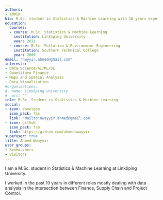 ```yaml
---
authors:
- admin
bio: M.Sc. student in Statistics & Machine Learning with 10 years experience in the intersection between Finance, Supply Chain and Project Control.
education:
  courses:
  - course: M.Sc. Statistics & Machine Learning
    institution: Linköping University 
    year: 2021
  - course: B.Sc. Pollution & Environment Engineering
    institution: Southern Technical College
    year: 2009
email: "nwyyir.ahmed@gmail.com"
interests:
- Data Science/AI/ML/DL
- Quantitave Finance
- Maps and Spatial Analysis
- Data Visualization
#organizations:
#- name: Linköping University
#  url: ""
role: M.Sc. Student in Statistics & Machine Learning
social:
- icon: envelope
  icon_pack: fas
  link: 'mailto:nwayyir.ahmed@gmail.com'
- icon: github
  icon_pack: fab
  link: https://github.com/ahmednwayyir
superuser: true
title: Ahmed Nwayyir
user_groups:
- Researchers
- Visitors
---
```


I am a M.Sc. student in Statistics & Machine Learning at Linköping University.

I worked in the past 10 years in different roles mostly dealing with data analysis in the intersection between Finance, Supply Chain and Project Control.




